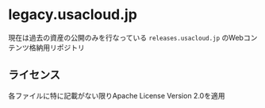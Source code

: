 # legacy.usacloud.jp

現在は過去の資産の公開のみを行なっている `releases.usacloud.jp` のWebコンテンツ格納用リポジトリ

## ライセンス

各ファイルに特に記載がない限りApache License Version 2.0を適用
